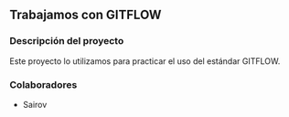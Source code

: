 ## Trabajamos con GITFLOW

### Descripción del proyecto

Este proyecto lo utilizamos para practicar el uso del estándar GITFLOW.

### Colaboradores

- Sairov